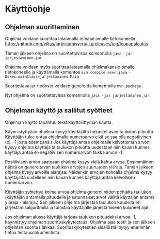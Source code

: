 # Käyttöohje

## Ohjelman suorittaminen

Ohjelma voidaan suorittaa lataamalla release omalle tietokoneelle:
https://github.com/viltas/jarjestamisvertailu/releases/tag/loppupalautus

Tämän jälkeen ohjelma on suoritettavissa komennolla 
`java -jar jarjestaminen.jar`


Ohjelma voidaan myös suorittaa lataamalla ohjelmakansio omalle tietokoneelle ja käyttämällä komentoa
`mvn compile exec:java -Dexec.mainClass=jarjestaminen.Main`

Suoritettava jar-tiedosto voidaan generoida komennolla
`mvn package`

Nyt ohjelma on suoritettavissa komennolla
`java -jar jarjestaminen.jar`


## Ohjelman käyttö ja sallitut syötteet

Ohjelman käyttö tapahtuu tekstikäyttöliittymän kautta.

Käynnistyttyään ohjelma kysyy käyttäjältä tarkasteltavan taulukon pituutta. Käyttäjän tulee antaa ohjelmalle numeroarvo eikä se saa olla negatiivinen (pl. -1 josta edempänä.) Jos käyttäjä antaa ohjelmalle kelvottoman arvon, kysyy ohjelma käyttäjältä taulukon pituutta uudestaan niin kauan kunnes käyttäjä antaa ei-negatiivisen numeroarvon taikka arvon -1.

Positiivisen arvon saatuaan ohjelma kysyy vielä kahta arvoa. Ensimmäinen näistä on generoitavan taulukon arvojen suuruuden yläraja. Tämän jälkeen ohjelma kysyy arvoille alarajaa. Näidenkin arvojen kohdalla ohjelma kysyy käyttäjältä uudelleen niin kauan kunnes käyttäjä antaa kelvollisen numeroarvon.

Käyttäjän syötettyä kolme arvoa ohjelma generoi niiden pohjalta taulukon (käyttäjän antamalla pituudella ja satunnaiset arvot väliltä käyttäjän antama yläraja - alaraja.) Sen jälkeen ohjelma järjestää taulukon kuudella eri järjestämisalgoritmilla ja tulostaa käyttäjälle järjestämiseen kuluneet ajat.


Jos ohjelman alussa käyttäjä tarjoaa taulukon pituudeksi arvoa -1, käynnistyy ohjelman suorituskykytestaus. Ohjelma ajaa testit ja sen jälkeen ohjelman suoritus lakkaa. Suorituskykytestien sisällöstä löytyy enemmän tietoa testausdokumentista.

